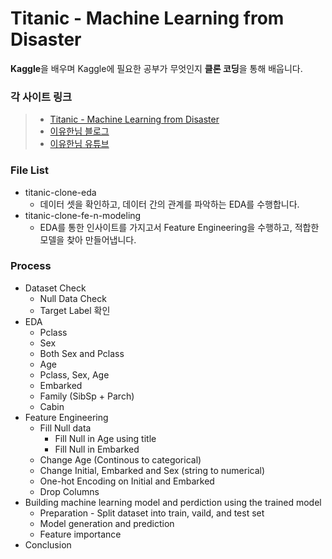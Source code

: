 # Titanic - Machine Learning from Disaster
<b>Kaggle</b>을 배우며 Kaggle에 필요한 공부가 무엇인지 <b>클론 코딩</b>을 통해 배웁니다.
 
### 각 사이트 링크
>* [Titanic - Machine Learning from Disaster](https://www.kaggle.com/competitions/titanic)
>* [이유한님 블로그](https://kaggle-kr.tistory.com/17?category=868316)
>* [이유한님 유튜브](https://www.youtube.com/watch?v=_iqz7tFhox0)

### File List
* titanic-clone-eda
    + 데이터 셋을 확인하고, 데이터 간의 관계를 파악하는 EDA를 수행합니다.
* titanic-clone-fe-n-modeling
    + EDA를 통한 인사이트를 가지고서 Feature Engineering을 수행하고, 적합한 모델을 찾아 만들어냅니다.

### Process
* Dataset Check
    + Null Data Check
    + Target Label 확인
* EDA
    + Pclass
    + Sex
    + Both Sex and Pclass
    + Age
    + Pclass, Sex, Age
    + Embarked
    + Family (SibSp + Parch)
    + Cabin
* Feature Engineering
    + Fill Null data
        + Fill Null in Age using title
        + Fill Null in Embarked
    + Change Age (Continous to categorical)
    + Change Initial, Embarked and Sex (string to numerical)
    + One-hot Encoding on Initial and Embarked
    + Drop Columns
* Building machine learning model and perdiction using the trained model
    + Preparation - Split dataset into train, vaild, and test set
    + Model generation and prediction
    + Feature importance
* Conclusion
